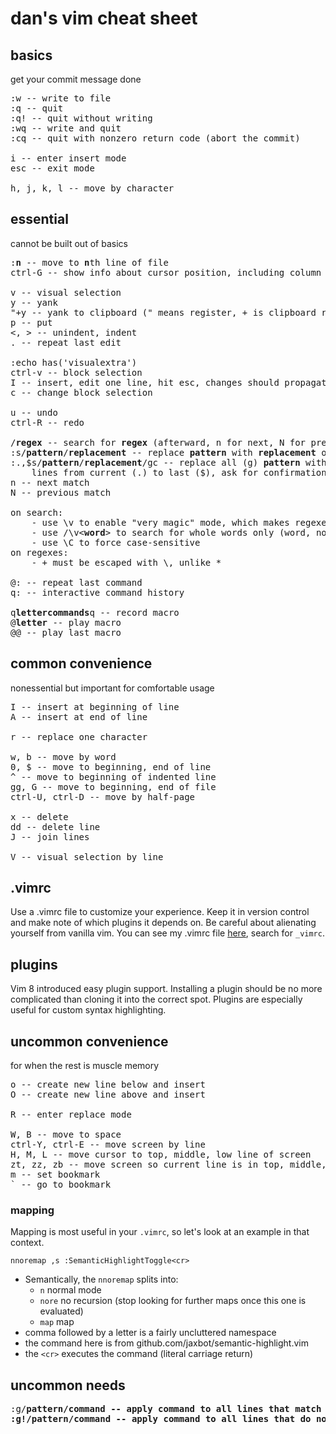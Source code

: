 # dan's vim cheat sheet
## basics
get your commit message done

<pre>
:w -- write to file
:q -- quit
:q! -- quit without writing
:wq -- write and quit
:cq -- quit with nonzero return code (abort the commit)

i -- enter insert mode
esc -- exit mode

h, j, k, l -- move by character
</pre>

## essential
cannot be built out of basics

<pre>
:<b>n</b> -- move to <b>n</b>th line of file
ctrl-G -- show info about cursor position, including column number

v -- visual selection
y -- yank
"+y -- yank to clipboard (" means register, + is clipboard register)
p -- put
<, > -- unindent, indent
. -- repeat last edit

:echo has('visualextra')
ctrl-v -- block selection
I -- insert, edit one line, hit esc, changes should propagate to other lines (UI might not update)
c -- change block selection

u -- undo
ctrl-R -- redo

/<b>regex</b> -- search for <b>regex</b> (afterward, n for next, N for previous)
:s/<b>pattern</b>/<b>replacement</b> -- replace <b>pattern</b> with <b>replacement</b> on current line
:.,$s/<b>pattern</b>/<b>replacement</b>/gc -- replace all (g) <b>pattern</b> with <b>replacement</b> on
	lines from current (.) to last ($), ask for confirmation (c)
n -- next match
N -- previous match

on search:
	- use \v to enable "very magic" mode, which makes regexes feel like regexes in other languages
	- use /\v&lt;<b>word</b>&gt; to search for whole words only (word, not swords)
	- use \C to force case-sensitive
on regexes:
	- + must be escaped with \, unlike *

@: -- repeat last command
q: -- interactive command history

q<b>letter</b><b>commands</b>q -- record macro
@<b>letter</b> -- play macro
@@ -- play last macro
</pre>

## common convenience
nonessential but important for comfortable usage

<pre>
I -- insert at beginning of line
A -- insert at end of line

r -- replace one character

w, b -- move by word
0, $ -- move to beginning, end of line
^ -- move to beginning of indented line
gg, G -- move to beginning, end of file
ctrl-U, ctrl-D -- move by half-page

x -- delete
dd -- delete line
J -- join lines

V -- visual selection by line
</pre>

## .vimrc
Use a .vimrc file to customize your experience. Keep it in version control and make note of which plugins it depends on. Be careful about alienating yourself from vanilla vim. You can see my .vimrc file [here](https://github.com/dansgithubuser/playground/blob/master/dan), search for `_vimrc`.

## plugins
Vim 8 introduced easy plugin support. Installing a plugin should be no more complicated than cloning it into the correct spot. Plugins are especially useful for custom syntax highlighting.

## uncommon convenience
for when the rest is muscle memory

<pre>
o -- create new line below and insert
O -- create new line above and insert

R -- enter replace mode

W, B -- move to space
ctrl-Y, ctrl-E -- move screen by line
H, M, L -- move cursor to top, middle, low line of screen
zt, zz, zb -- move screen so current line is in top, middle, or bottom of screen
m<c> -- set bookmark <c>
`<c> -- go to bookmark <c>
</pre>

### mapping
Mapping is most useful in your `.vimrc`, so let's look at an example in that context.

`nnoremap ,s :SemanticHighlightToggle<cr>`
- Semantically, the `nnoremap` splits into:
	- `n` normal mode
	- `nore` no recursion (stop looking for further maps once this one is evaluated)
	- `map` map
- comma followed by a letter is a fairly uncluttered namespace
- the command here is from github.com/jaxbot/semantic-highlight.vim
- the `<cr>` executes the command (literal carriage return)

## uncommon needs
<pre>
:g/<b>pattern</n>/<b>command</b> -- apply <b>command</b> to all lines that match <b>pattern</b>
:g!/<b>pattern</n>/<b>command</b> -- apply <b>command</b> to all lines that do not match <b>pattern</b>
</pre>
